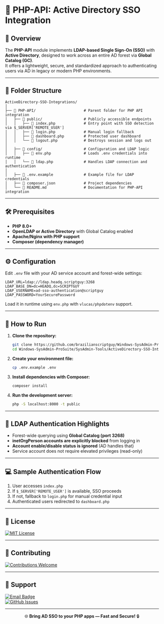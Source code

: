 # 🔹 PHP-API: Active Directory SSO Integration

## 📌 Overview

The **PHP-API** module implements **LDAP-based Single Sign-On (SSO)** with **Active Directory**, designed to work across an entire AD forest via **Global Catalog (GC)**.  
It offers a lightweight, secure, and standardized approach to authenticating users via AD in legacy or modern PHP environments.

---

## 📁 Folder Structure

```
ActiveDirectory-SSO-Integrations/
│
├── 📂 PHP-API/                      # Parent folder for PHP API integration
│   ├── 📂 public/                   # Publicly accessible endpoints
│   │   ├── 📜 index.php             # Entry point with SSO detection via $_SERVER['REMOTE_USER']
│   │   ├── 📜 login.php             # Manual login fallback
│   │   ├── 📜 dashboard.php         # Protected user dashboard
│   │   └── 📜 logout.php            # Destroys session and logs out
│
│   ├── 📂 config/                   # Configuration and LDAP logic
│   │   ├── 📜 env.php               # Loads .env credentials into runtime
│   │   └── 📜 ldap.php              # Handles LDAP connection and authentication
│
│   ├── 📜 .env.example              # Example file for LDAP credentials
│   ├── 📜 composer.json             # Project dependencies
│   └── 📜 README.md                 # Documentation for PHP-API integration
```

---

## 🛠️ Prerequisites

- **PHP 8.0+**
- **OpenLDAP or Active Directory** with Global Catalog enabled
- **Apache/Nginx with PHP support**
- **Composer (dependency manager)**

---

## ⚙️ Configuration

Edit `.env` file with your AD service account and forest-wide settings:

```env
LDAP_URL=ldap://ldap.headq.scriptguy:3268
LDAP_BASE_DN=dc=HEADQ,dc=SCRIPTGUY
LDAP_USERNAME=ad-sso-authentication@scriptguy
LDAP_PASSWORD=YourSecurePassword
```

Load it in runtime using `env.php` with `vlucas/phpdotenv` support.

---

## 🚀 How to Run

1. **Clone the repository:**
   ```bash
   git clone https://github.com/brazilianscriptguy/Windows-SysAdmin-ProSuite.git
   cd Windows-SysAdmin-ProSuite/SysAdmin-Tools/ActiveDirectory-SSO-Integrations/PHP-API
   ```

2. **Create your environment file:**
   ```bash
   cp .env.example .env
   ```

3. **Install dependencies with Composer:**
   ```bash
   composer install
   ```

4. **Run the development server:**
   ```bash
   php -S localhost:8000 -t public
   ```

---

## 🔐 LDAP Authentication Highlights

- Forest-wide querying using **Global Catalog (port 3268)**
- **inetOrgPerson accounts are explicitly blocked** from logging in
- **Account enable/disable status is ignored** (AD handles that)
- Service account does not require elevated privileges (read-only)

---

## 💻 Sample Authentication Flow

1. User accesses `index.php`
2. If `$_SERVER['REMOTE_USER']` is available, SSO proceeds
3. If not, fallback to `login.php` for manual credential input
4. Authenticated users redirected to `dashboard.php`

---

## 📜 License

[![MIT License](https://img.shields.io/badge/License-MIT-blue.svg?style=for-the-badge)](https://github.com/brazilianscriptguy/Windows-SysAdmin-ProSuite/blob/main/.github/LICENSE)

---

## 🤝 Contributing

[![Contributions Welcome](https://img.shields.io/badge/Contributions-Welcome-brightgreen?style=for-the-badge)](https://github.com/brazilianscriptguy/Windows-SysAdmin-ProSuite/blob/main/.github/CONTRIBUTING.md)

---

## 📩 Support

[![Email Badge](https://img.shields.io/badge/Email-luizhamilton.lhr@gmail.com-D14836?style=for-the-badge&logo=gmail)](mailto:luizhamilton.lhr@gmail.com)  
[![GitHub Issues](https://img.shields.io/badge/GitHub%20Issues-Report%20Here-blue?style=for-the-badge&logo=github)](https://github.com/brazilianscriptguy/Windows-SysAdmin-ProSuite/blob/main/.github/BUG_REPORT.md)

---

<p align="center">🌐 <strong>Bring AD SSO to your PHP apps — Fast and Secure!</strong> 🔒</p>
